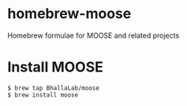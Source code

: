 # homebrew-moose
Homebrew formulae for MOOSE and related projects

# Install MOOSE

    $ brew tap BhallaLab/moose
    $ brew install moose 



